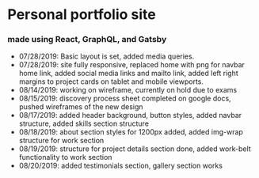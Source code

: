 # Personal portfolio site 
### made using React, GraphQL, and Gatsby

* 07/28/2019: Basic layout is set, added media queries.
* 07/28/2019: site fully responsive, replaced home with png for navbar home link, added social media links and mailto link, added left right margins to project cards on tablet and mobile viewports.
* 08/14/2019: working on wireframe, currently on hold due to exams
* 08/15/2019: discovery process sheet completed on google docs, pushed wireframes of the new design
* 08/17/2019: added header background, button styles, added navbar structure, added skills section structure
* 08/18/2019: about section styles for 1200px added, added img-wrap structure for work section
* 08/19/2019: structure for project details section done, added work-belt functionality to work section
* 08/20/2019: added testimonials section, gallery section works
